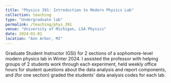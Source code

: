 ```yaml
---
title: "Physics 391: Introduction to Modern Physics Lab"
collection: teaching
type: "Undergraduate lab"
permalink: /teaching/phys_391
venue: "University of Michigan, LSA Physics"
date: 2024-01-01
location: "Ann Arbor, MI"
---
```


Graduate Student Instructor (GSI) for 2 sections of a sophomore-level modern physics lab in Winter 2024. I assisted the professor with helping groups of 2 students work through each experiment, held weekly office hours for student questions about the data analysis and report components, and (for one section) graded the students' data analysis codes for each lab.
